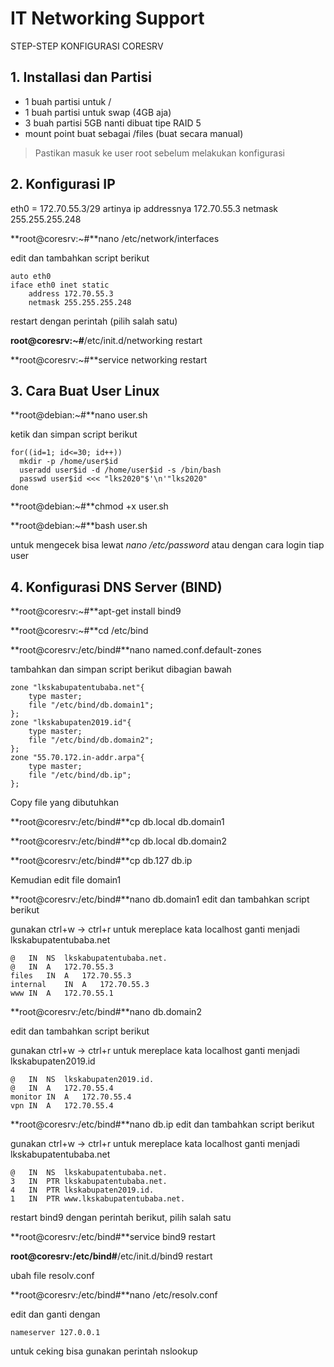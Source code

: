 # IT Networking Support

STEP-STEP KONFIGURASI CORESRV

## 1. Installasi dan Partisi
- 1 buah partisi untuk /
- 1 buah partisi untuk swap (4GB aja)
- 3 buah partisi 5GB nanti dibuat tipe RAID 5
- mount point buat sebagai /files (buat secara manual)

> Pastikan masuk ke user root sebelum melakukan konfigurasi

## 2. Konfigurasi IP
eth0 = 172.70.55.3/29 artinya
ip addressnya 172.70.55.3
netmask 255.255.255.248

**root@coresrv:~#**nano /etc/network/interfaces

edit dan tambahkan script berikut
```
auto eth0
iface eth0 inet static
	address 172.70.55.3
	netmask 255.255.255.248
```
restart dengan perintah (pilih salah satu)

**root@coresrv:~#**/etc/init.d/networking restart

**root@coresrv:~#**service networking restart


## 3. Cara Buat User Linux

**root@debian:~#**nano user.sh

ketik dan simpan script berikut
```
for((id=1; id<=30; id++))
  mkdir -p /home/user$id
  useradd user$id -d /home/user$id -s /bin/bash
  passwd user$id <<< "lks2020"$'\n'"lks2020"
done
```
**root@debian:~#**chmod +x user.sh

**root@debian:~#**bash user.sh

untuk mengecek bisa lewat *nano /etc/password* atau dengan cara login tiap user

## 4. Konfigurasi DNS Server (BIND)

**root@coresrv:~#**apt-get install bind9

**root@coresrv:~#**cd /etc/bind

**root@coresrv:/etc/bind#**nano named.conf.default-zones

tambahkan dan simpan script berikut dibagian bawah
```
zone "lkskabupatentubaba.net"{
	type master;
	file "/etc/bind/db.domain1";
};
zone "lkskabupaten2019.id"{
	type master;
	file "/etc/bind/db.domain2";
};
zone "55.70.172.in-addr.arpa"{
	type master;
	file "/etc/bind/db.ip";
};
```
Copy file yang dibutuhkan 

**root@coresrv:/etc/bind#**cp db.local db.domain1

**root@coresrv:/etc/bind#**cp db.local db.domain2

**root@coresrv:/etc/bind#**cp db.127 db.ip

Kemudian edit file domain1

**root@coresrv:/etc/bind#**nano db.domain1
edit dan tambahkan script berikut

gunakan ctrl+w -> ctrl+r untuk mereplace kata localhost ganti menjadi lkskabupatentubaba.net

```
@	IN	NS 	lkskabupatentubaba.net.
@	IN	A	172.70.55.3
files	IN	A	172.70.55.3
internal	IN	A	172.70.55.3
www	IN	A	172.70.55.1
```
**root@coresrv:/etc/bind#**nano db.domain2

edit dan tambahkan script berikut

gunakan ctrl+w -> ctrl+r untuk mereplace kata localhost ganti menjadi lkskabupaten2019.id

```
@	IN	NS 	lkskabupaten2019.id.
@	IN	A	172.70.55.4
monitor	IN	A	172.70.55.4
vpn	IN	A	172.70.55.4
```

**root@coresrv:/etc/bind#**nano db.ip
edit dan tambahkan script berikut

gunakan ctrl+w -> ctrl+r untuk mereplace kata localhost ganti menjadi lkskabupatentubaba.net

```
@	IN	NS 	lkskabupatentubaba.net.
3	IN	PTR	lkskabupatentubaba.net.
4	IN	PTR	lkskabupaten2019.id.
1	IN	PTR	www.lkskabupatentubaba.net.
```

restart bind9 dengan perintah berikut, pilih salah satu

**root@coresrv:/etc/bind#**service bind9 restart

**root@coresrv:/etc/bind#**/etc/init.d/bind9 restart

ubah file resolv.conf

**root@coresrv:/etc/bind#**nano /etc/resolv.conf

edit dan ganti dengan
```
nameserver 127.0.0.1
```
untuk ceking bisa gunakan perintah nslookup
